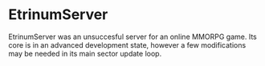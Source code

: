 EtrinumServer
=============

EtrinumServer was an unsuccesful server for an online MMORPG game. Its core is in an advanced development state, however a few modifications may be needed in its main sector update loop.
